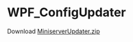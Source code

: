 # WPF_ConfigUpdater


Download
[MiniserverUpdater.zip](https://github.com/Jhonnay/WPF_ConfigUpdater/files/11183136/MiniserverUpdater.zip)
